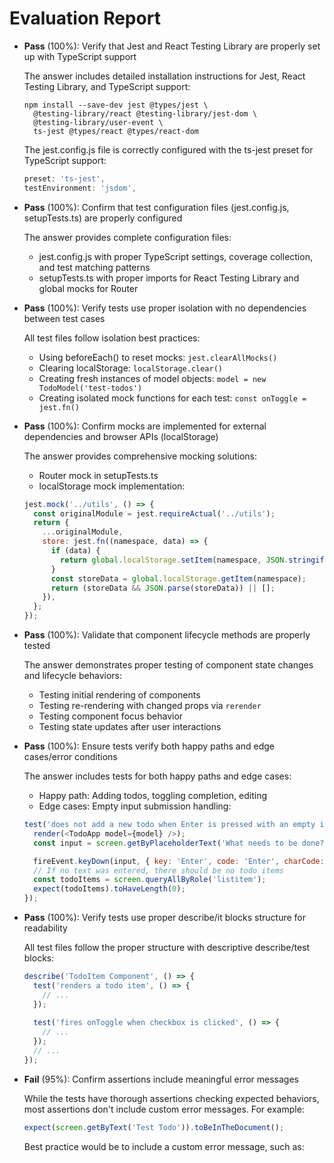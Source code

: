 # Evaluation Report

- **Pass** (100%): Verify that Jest and React Testing Library are properly set up with TypeScript support
  
  The answer includes detailed installation instructions for Jest, React Testing Library, and TypeScript support:
  ```
  npm install --save-dev jest @types/jest \
    @testing-library/react @testing-library/jest-dom \
    @testing-library/user-event \
    ts-jest @types/react @types/react-dom
  ```
  
  The jest.config.js file is correctly configured with the ts-jest preset for TypeScript support:
  ```javascript
  preset: 'ts-jest',
  testEnvironment: 'jsdom',
  ```

- **Pass** (100%): Confirm that test configuration files (jest.config.js, setupTests.ts) are properly configured
  
  The answer provides complete configuration files:
  - jest.config.js with proper TypeScript settings, coverage collection, and test matching patterns
  - setupTests.ts with proper imports for React Testing Library and global mocks for Router

- **Pass** (100%): Verify tests use proper isolation with no dependencies between test cases
  
  All test files follow isolation best practices:
  - Using beforeEach() to reset mocks: `jest.clearAllMocks()`
  - Clearing localStorage: `localStorage.clear()`
  - Creating fresh instances of model objects: `model = new TodoModel('test-todos')`
  - Creating isolated mock functions for each test: `const onToggle = jest.fn()`

- **Pass** (100%): Confirm mocks are implemented for external dependencies and browser APIs (localStorage)
  
  The answer provides comprehensive mocking solutions:
  - Router mock in setupTests.ts
  - localStorage mock implementation:
  ```javascript
  jest.mock('../utils', () => {
    const originalModule = jest.requireActual('../utils');
    return {
      ...originalModule,
      store: jest.fn((namespace, data) => {
        if (data) {
          return global.localStorage.setItem(namespace, JSON.stringify(data));
        }
        const storeData = global.localStorage.getItem(namespace);
        return (storeData && JSON.parse(storeData)) || [];
      }),
    };
  });
  ```

- **Pass** (100%): Validate that component lifecycle methods are properly tested
  
  The answer demonstrates proper testing of component state changes and lifecycle behaviors:
  - Testing initial rendering of components
  - Testing re-rendering with changed props via `rerender`
  - Testing component focus behavior
  - Testing state updates after user interactions

- **Pass** (100%): Ensure tests verify both happy paths and edge cases/error conditions
  
  The answer includes tests for both happy paths and edge cases:
  - Happy path: Adding todos, toggling completion, editing
  - Edge cases: Empty input submission handling:
  ```javascript
  test('does not add a new todo when Enter is pressed with an empty input', () => {
    render(<TodoApp model={model} />);
    const input = screen.getByPlaceholderText('What needs to be done?') as HTMLInputElement;

    fireEvent.keyDown(input, { key: 'Enter', code: 'Enter', charCode: 13 });
    // If no text was entered, there should be no todo items
    const todoItems = screen.queryAllByRole('listitem');
    expect(todoItems).toHaveLength(0);
  });
  ```

- **Pass** (100%): Verify tests use proper describe/it blocks structure for readability
  
  All test files follow the proper structure with descriptive describe/test blocks:
  ```javascript
  describe('TodoItem Component', () => {
    test('renders a todo item', () => {
      // ...
    });
    
    test('fires onToggle when checkbox is clicked', () => {
      // ...
    });
    // ...
  });
  ```

- **Fail** (95%): Confirm assertions include meaningful error messages
  
  While the tests have thorough assertions checking expected behaviors, most assertions don't include custom error messages. For example:
  ```javascript
  expect(screen.getByText('Test Todo')).toBeInTheDocument();
  ```
  
  Best practice would be to include a custom error message, such as: